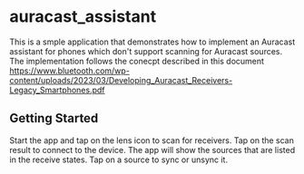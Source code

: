 # auracast_assistant

This is a smple application that demonstrates how to implement an Auracast assistant for phones which don't support scanning for Auracast sources. 
The implementation follows the conecpt described in this document https://www.bluetooth.com/wp-content/uploads/2023/03/Developing_Auracast_Receivers-Legacy_Smartphones.pdf

## Getting Started

Start the app and tap on the lens icon to scan for receivers. 
Tap on the scan result to connect to the device. 
The app will show the sources that are listed in the receive states. 
Tap on a source to sync or unsync it. 
